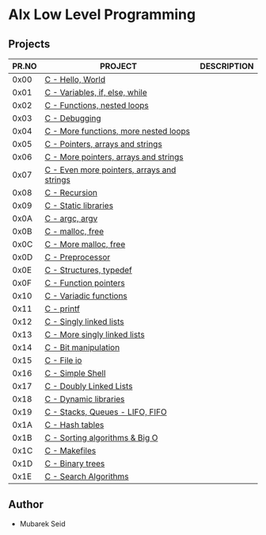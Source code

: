 # Alx Low Level Programming

## Projects

| PR.NO | PROJECT                                                                           | DESCRIPTION |
| ----- | --------------------------------------------------------------------------------- | ----------- |
| 0x00  | [C - Hello, World](./0x00-hello_world)                                            |             |
| 0x01  | [C - Variables, if, else, while](./0x01-variables_if_else_while)                  |             |
| 0x02  | [C - Functions, nested loops](./0x02-functions_nested_loops)                      |             |
| 0x03  | [C - Debugging](./0x03-debugging)                                                 |             |
| 0x04  | [C - More functions, more nested loops](./0x04-more_functions_nested_loops)       |             |
| 0x05  | [C - Pointers, arrays and strings](./0x05-pointers_arrays_strings)                |             |
| 0x06  | [C - More pointers, arrays and strings](./0x06-pointers_arrays_strings)           |             |
| 0x07  | [C - Even more pointers, arrays and strings](./0x07-pointers_arrays_strings)      |             |
| 0x08  | [C - Recursion](./0x08-recursion)                                                 |             |
| 0x09  | [C - Static libraries](./0x09-static_libraries)                                   |             |
| 0x0A  | [C - argc, argv](./0x0A-argc_argv)                                                |             |
| 0x0B  | [C - malloc, free](./0x0B-malloc_free)                                            |             |
| 0x0C  | [C - More malloc, free](./0x0C-more_malloc_free)                                  |             |
| 0x0D  | [C - Preprocessor](./0x0D-preprocessor)                                           |             |
| 0x0E  | [C - Structures, typedef](./0x0E-structures_typedef)                              |             |
| 0x0F  | [C - Function pointers](./0x0F-function_pointers)                                 |             |
| 0x10  | [C - Variadic functions](./0x10-variadic_functions)                               |             |
| 0x11  | [C - printf](https://github.com/MubarekSD/printf)                                 |             |
| 0x12  | [C - Singly linked lists](./0x12-singly_linked_lists)                             |             |
| 0x13  | [C - More singly linked lists](./0x13-more_singly_linked_lists)                   |             |
| 0x14  | [C - Bit manipulation](./0x14-bit_manipulation)                                   |             |
| 0x15  | [C - File io](./0x15-file_io)                                                     |             |
| 0x16  | [C - Simple Shell](https://github.com/MubarekSD/simple_shell)                     |             |
| 0x17  | [C - Doubly Linked Lists](./0x17-doubly_linked_lists)                             |             |
| 0x18  | [C - Dynamic libraries](./0x18-dynamic_libraries)                                 |             |
| 0x19  | [C - Stacks, Queues - LIFO, FIFO](https://github.com/MubarekSD/monty)             |             |
| 0x1A  | [C - Hash tables](./0x1A-hash_tables)                                             |             |
| 0x1B  | [C - Sorting algorithms & Big O](https://github.com/MubarekSD/sorting_algorithms) |             |
| 0x1C  | [C - Makefiles](./0x1C-makefiles)                                                 |             |
| 0x1D  | [C - Binary trees](https://github.com/MubarekSD/binary_trees)                     |             |
| 0x1E  | [C - Search Algorithms](./0x1E-search_algorithms)                                 |             |

## Author

- Mubarek Seid
